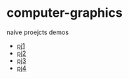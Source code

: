 # computer-graphics
naive proejcts demos
- [pj1](http://erichuang1994.me/computer-graphics/pj1/index.html)
- [pj2](http://erichuang1994.me/computer-graphics/pj2/index.html)
- [pj3](http://erichuang1994.me/computer-graphics/pj3/index.html)
- [pj4](http://erichuang1994.me/computer-graphics/pj4/index.html)

